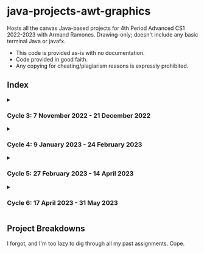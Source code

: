 # java-projects-awt-graphics
Hosts all the canvas Java-based projects for 4th Period Advanced CS1 2022-2023 with Armand Ramones. Drawing-only; doesn't include any basic terminal Java or javafx.
* This code is provided as-is with no documentation. 
* Code provided in good faith. 
* Any copying for cheating/plagiarism reasons is expressly prohibited.

## Index

<details><summary>

### Cycle 3: 7 November 2022 - 21 December 2022

</summary>

```
├───12.02.2022_Triangle
├───12.05.2022_Smiley
├───12.06.2022_BigHouse
└───12.07.2022_Shapes
```

</details>
<details><summary>

### Cycle 4: 9 January 2023 - 24 February 2023

</summary>

```
null
```

</details>
<details><summary>

### Cycle 5: 27 February 2023 - 14 April 2023

</summary>

```
null
```

</details>
<details><summary>

### Cycle 6: 17 April 2023 - 31 May 2023

</summary>

```
null
```

</details>

## Project Breakdowns
I forgot, and I'm too lazy to dig through all my past assignments. Cope.
